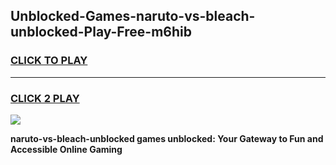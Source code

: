 
## Unblocked-Games-naruto-vs-bleach-unblocked-Play-Free-m6hib
<h3>
<a href="https://premium76.site?title=naruto-vs-bleach-unblocked&ref=19M">CLICK TO PLAY</a></h3>
<hr>

<h3>
<a href="https://premium76.site?title=naruto-vs-bleach-unblocked&ref=19M">CLICK 2 PLAY</a>
  
</h3>

<a href="https://premium76.site?title=naruto-vs-bleach-unblocked&ref=19M"><img src="https://clearcache.store/games.png"></a>


**naruto-vs-bleach-unblocked games unblocked: Your Gateway to Fun and Accessible Online Gaming**
